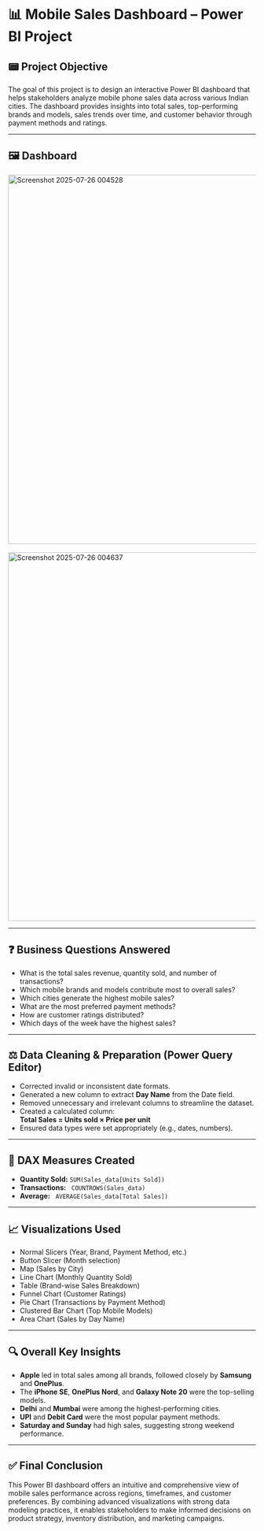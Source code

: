 # 📊 Mobile Sales Dashboard – Power BI Project

## 📟 Project Objective
The goal of this project is to design an interactive Power BI dashboard that helps stakeholders analyze mobile phone sales data across various Indian cities. The dashboard provides insights into total sales, top-performing brands and models, sales trends over time, and customer behavior through payment methods and ratings.

---

## 🖼️ Dashboard
<img width="1328" height="750" alt="Screenshot 2025-07-26 004528" src="https://github.com/user-attachments/assets/7f0a5a4b-0102-4802-bb75-5590e9703947" />
<br><br>
<img width="1326" height="749" alt="Screenshot 2025-07-26 004637" src="https://github.com/user-attachments/assets/698bbd13-d850-4689-b23a-8135b048bb63" />



---

## ❓ Business Questions Answered
- What is the total sales revenue, quantity sold, and number of transactions?
- Which mobile brands and models contribute most to overall sales?
- Which cities generate the highest mobile sales?
- What are the most preferred payment methods?
- How are customer ratings distributed?
- Which days of the week have the highest sales?

---

## ⚖️ Data Cleaning & Preparation (Power Query Editor)
- Corrected invalid or inconsistent date formats.
- Generated a new column to extract **Day Name** from the Date field.
- Removed unnecessary and irrelevant columns to streamline the dataset.
- Created a calculated column:  
  **Total Sales = Units sold × Price per unit**
- Ensured data types were set appropriately (e.g., dates, numbers).

---

## 🧺 DAX Measures Created
- **Quantity Sold:** `SUM(Sales_data[Units Sold])`
- **Transactions:** ` COUNTROWS(Sales_data)`
- **Average:** ` AVERAGE(Sales_data[Total Sales])`

---

## 📈 Visualizations Used
- Normal Slicers (Year, Brand, Payment Method, etc.)
- Button Slicer (Month selection)
- Map (Sales by City)
- Line Chart (Monthly Quantity Sold)
- Table (Brand-wise Sales Breakdown)
- Funnel Chart (Customer Ratings)
- Pie Chart (Transactions by Payment Method)
- Clustered Bar Chart (Top Mobile Models)
- Area Chart (Sales by Day Name)

---

## 🔍 Overall Key Insights
- **Apple** led in total sales among all brands, followed closely by **Samsung** and **OnePlus**.
- The **iPhone SE**, **OnePlus Nord**, and **Galaxy Note 20** were the top-selling models.
- **Delhi** and **Mumbai** were among the highest-performing cities.
- **UPI** and **Debit Card** were the most popular payment methods.
- **Saturday and Sunday** had high sales, suggesting strong weekend performance.

---

## ✅ Final Conclusion
This Power BI dashboard offers an intuitive and comprehensive view of mobile sales performance across regions, timeframes, and customer preferences. By combining advanced visualizations with strong data modeling practices, it enables stakeholders to make informed decisions on product strategy, inventory distribution, and marketing campaigns. 

